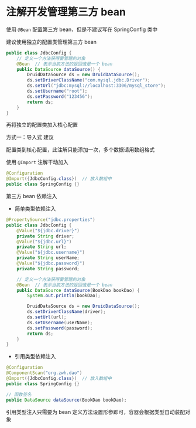# 注解开发管理第三方 bean

使用 `@Bean` 配置第三方 bean，但是不建议写在 SpringConfig 类中

建议使用独立的配置类管理第三方 bean

```java
public class JdbcConfig {
    // 定义一个方法获得要管理的对象
    @Bean  // 表示当前方法的返回值是一个 bean
    public DataSource dataSource() {
        DruidDataSource ds = new DruidDataSource();
        ds.setDriverClassName("com.mysql.jdbc.Driver");
        ds.setUrl("jdbc:mysql://localhost:3306/mysql_store");
        ds.setUsername("root");
        ds.setPassword("123456");
        return ds;
    }
}
```

再将独立的配置类加入核心配置

方式一：导入式 建议

配置类到核心配置，此注解只能添加一次，多个数据请用数组格式

使用 `@Import` 注解干动加入

```java
@Configuration
@Import({JdbcConfig.class})  // 放入数组中
public class SpringConfig {}
```

第三方 bean 依赖注入
- 简单类型依赖注入

```java
@PropertySource("jdbc.properties")
public class JdbcConfig {
    @Value("${jdbc.driver}")
    private String driver;
    @Value("${jdbc.url}")
    private String url;
    @Value("${jdbc.username}")
    private String userName;
    @Value("${jdbc.password}")
    private String password;

    // 定义一个方法获得要管理的对象
    @Bean  // 表示当前方法的返回值是一个 bean
    public DataSource dataSource(BookDao bookDao) {
        System.out.println(bookDao);

        DruidDataSource ds = new DruidDataSource();
        ds.setDriverClassName(driver);
        ds.setUrl(url);
        ds.setUsername(userName);
        ds.setPassword(password);
        return ds;
    }
}
```

- 引用类型依赖注入

```java
@Configuration
@ComponentScan("org.zwh.dao")
@Import({JdbcConfig.class})  // 放入数组中
public class SpringConfig {}

// 函数签名
public DataSource dataSource(BookDao bookDao);
```

引用类型注入只需要为 bean 定义方法设置形参即可，容器会根据类型自动装配对象



